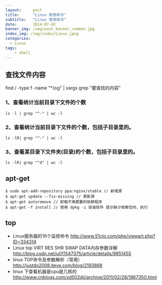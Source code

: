 ```yaml
---
layout:     post
title:      "Linux 常用命令"
subtitle:   "Linux 常用命令"
date:       2014-07-02
banner_img: /img/post_banner_common.jpg
index_img: /img/index/Linux.jpeg
categories:
  - Linux
tags:
    - shell
---
```


## 查找文件内容
find / -type f -name "*.log" | xargs grep "要查找的内容"

### 1、查看统计当前目录下文件的个数
	ls -l | grep "^-" | wc -l

### 2、查看统计当前目录下文件的个数，包括子目录里的。
	ls -lR| grep "^-" | wc -l

### 3、查看某目录下文件夹(目录)的个数，包括子目录里的。
	ls -lR| grep "^d" | wc -l

## apt-get
```
$ sudo apt-add-repository ppa:nginx/stable // 新增源
$ apt-get update --fix-missing // 更新源
$ apt-get autoremove // 卸载不再需要的依赖程序
$ apt-get -f install // 使用 dpkg -i 安装软件 提示缺少依赖包时，执行
```


## top
* Linux服务器的16个监控命令 http://www.51cto.com/php/viewart.php?ID=334314
* Linux top VIRT RES SHR SWAP DATA内存参数详解 http://blog.csdn.net/u011547375/article/details/9851455
* linux TOP命令及参数解析（常用） http://justdo2008.iteye.com/blog/2193868
* linux 下查看机器是cpu是几核的 http://www.cnblogs.com/xd502djj/archive/2011/02/28/1967350.html
